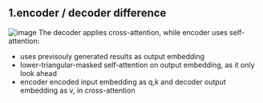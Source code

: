 
## 1.encoder / decoder difference
   ![image](https://github.com/user-attachments/assets/2440d03f-77c8-45f5-9e54-c96c9b63f086)
   The decoder applies cross-attention, while encoder uses self-attention:
   - uses previsouly generated results as output embedding
   - lower-triangular-masked self-attention on output embedding, as it only look ahead
   - encoder encoded input embedding as q,k and decoder output embedding as v, in cross-attention
